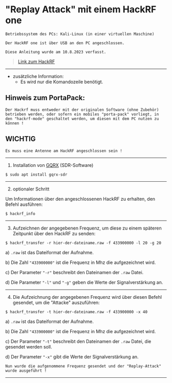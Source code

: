 # "Replay Attack" mit einem HackRF one


`Betriebssystem des PCs: Kali-Linux (in einer virtuellen Maschine)`

`Der HackRF one ist über USB an den PC angeschlossen.`

`Diese Anleitung wurde am 10.8.2023 verfasst.`


> [Link zum HackRF](https://greatscottgadgets.com/hackrf/one/)


-------------------------------------------------------------------------------------------------------------------------------------


- zusätzliche Information:
	- Es wird nur die Komandozeile benötigt.


## Hinweis zum PortaPack:
`Der Hackrf muss entweder mit der originalen Software (ohne Zubehör) betrieben werden, oder sofern ein mobiles "porta-pack" vorliegt,
in den "hackrf-mode" geschaltet werden, um diesen mit dem PC nutzen zu können !`

## WICHTIG
`Es muss eine Antenne am HackRF angeschlossen sein !`


-------------------------------------------------------------------------------------------------------------------------------------


1. Installation von [GQRX](https://www.gqrx.dk/) (SDR-Software)

```
$ sudo apt install gqrx-sdr
```


-------------------------------------------------------------------------------------------------------------------------------------


2. optionaler Schritt

Um Informationen über den angeschlossenen HackRF zu erhalten, den Befehl ausführen:

```
$ hackrf_info
```


-------------------------------------------------------------------------------------------------------------------------------------


3. Aufzeichnen der angegebenen Frequenz, um diese zu einem späteren Zeitpunkt über den HackRF zu senden:

```
$ hackrf_transfer -r hier-der-dateiname.raw -f 433900000 -l 20 -g 20
```

a) `.raw` ist das Dateiformat der Aufnahme.

b) Die Zahl `"433900000"` ist die Frequenz in Mhz die aufgezeichnet wird.

c) Der Parameter `"-r"` beschreibt den Dateinamen der `.raw` Datei.

d) Die Parameter `"-l"` und `"-g"` geben die Werte der Signalverstärkung an.


-------------------------------------------------------------------------------------------------------------------------------------


4. Die Aufzeichnung der angegebenen Frequenz wird über diesen Befehl gesendet, um die "Attacke" auszuführen:

```
$ hackrf_transfer -t hier-der-dateiname.raw -f 433900000 -x 40
```

a) `.raw` ist das Dateiformat der Aufnahme.

b) Die Zahl `"433900000"` ist die Frequenz in Mhz die aufgezeichnet wird.

c) Der Parameter `"-t"` beschreibt den Dateinamen der `.raw` Datei, die gesendet werden soll.

d) Der Parameter `"-x"` gibt die Werte der Signalverstärkung an.



`Nun wurde die aufgenommene Frequenz gesendet und der "Replay-Attack" wurde ausgeführt !`




----------------------------------------------------------------------------------------------------------------------------------------------------------------------
